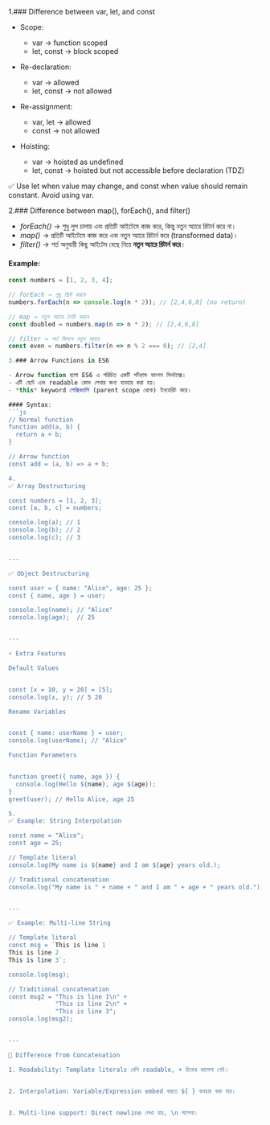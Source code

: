1.### Difference between var, let, and const

- Scope:  
  - var → function scoped  
  - let, const → block scoped  

- Re-declaration:  
  - var → allowed  
  - let, const → not allowed  

- Re-assignment:  
  - var, let → allowed  
  - const → not allowed  

- Hoisting:  
  - var → hoisted as undefined  
  - let, const → hoisted but not accessible before declaration (TDZ)  

✅ Use let when value may change, and const when value should remain constant. Avoid using var.


2.### Difference between map(), forEach(), and filter()

- *forEach()* → শুধু লুপ চালায় এবং প্রতিটি আইটেমে কাজ করে, কিন্তু নতুন অ্যারে রিটার্ন করে না।  
- *map()* → প্রতিটি আইটেমে কাজ করে এবং নতুন অ্যারে রিটার্ন করে (transformed data)।  
- *filter()* → শর্ত অনুযায়ী কিছু আইটেম বেছে নিয়ে **নতুন অ্যারে রিটার্ন করে**।  

#### Example:
```js
const numbers = [1, 2, 3, 4];

// forEach → শুধু প্রিন্ট করবে
numbers.forEach(n => console.log(n * 2)); // [2,4,6,8] (no return)

// map → নতুন অ্যারে তৈরি করবে
const doubled = numbers.map(n => n * 2); // [2,4,6,8]

// filter → শর্ত মিললে নতুন অ্যারে
const even = numbers.filter(n => n % 2 === 0); // [2,4]

3.### Arrow Functions in ES6

- Arrow function হলো ES6 এ পরিচিত একটি শর্টহ্যান্ড ফাংশন সিনট্যাক্স।  
- এটি ছোট এবং readable কোড লেখার জন্য ব্যবহার করা হয়।  
- *this* keyword লেক্সিক্যালি (parent scope থেকে) ইনহেরিট করে।  

#### Syntax:
```js
// Normal function
function add(a, b) {
  return a + b;
}

// Arrow function
const add = (a, b) => a + b;

4.
✅ Array Destructuring

const numbers = [1, 2, 3];
const [a, b, c] = numbers;

console.log(a); // 1
console.log(b); // 2
console.log(c); // 3


---

✅ Object Destructuring

const user = { name: "Alice", age: 25 };
const { name, age } = user;

console.log(name); // "Alice"
console.log(age);  // 25


---

⚡ Extra Features

Default Values


const [x = 10, y = 20] = [5];
console.log(x, y); // 5 20

Rename Variables


const { name: userName } = user;
console.log(userName); // "Alice"

Function Parameters


function greet({ name, age }) {
  console.log(Hello ${name}, age ${age});
}
greet(user); // Hello Alice, age 25

5.
✅ Example: String Interpolation

const name = "Alice";
const age = 25;

// Template literal
console.log(My name is ${name} and I am ${age} years old.);

// Traditional concatenation
console.log("My name is " + name + " and I am " + age + " years old.");


---

✅ Example: Multi-line String

// Template literal
const msg = `This is line 1
This is line 2
This is line 3`;

console.log(msg);

// Traditional concatenation
const msg2 = "This is line 1\n" +
             "This is line 2\n" +
             "This is line 3";
console.log(msg2);


---

🔑 Difference from Concatenation

1. Readability: Template literals বেশি readable, + চিহ্নের ঝামেলা নেই।


2. Interpolation: Variable/Expression embed করতে ${ } ব্যবহার করা যায়।


3. Multi-line support: Direct newline লেখা যায়, \n লাগেনা।